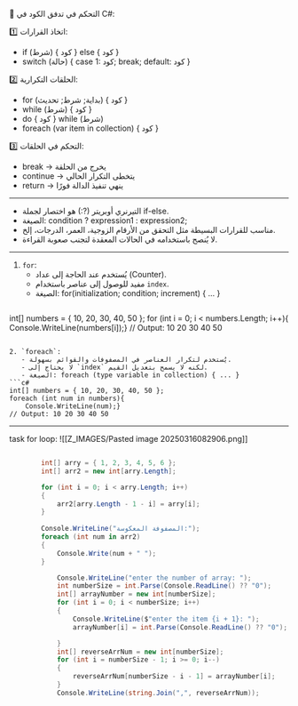 
🎯 التحكم في تدفق الكود في C#:

1️⃣ اتخاذ القرارات:
   - if (شرط) { كود } else { كود }
   - switch (حالة) { case 1: كود; break; default: كود }

2️⃣ الحلقات التكرارية:
   - for (بداية; شرط; تحديث) { كود }
   - while (شرط) { كود }
   - do { كود } while (شرط)
   - foreach (var item in collection) { كود }

3️⃣ التحكم في الحلقات:
   - break → يخرج من الحلقة
   - continue → يتخطى التكرار الحالي
   - return → ينهي تنفيذ الدالة فورًا

---
- التيرنري أوبريتر (?:) هو اختصار لجملة if-else.
- الصيغة: condition ? expression1 : expression2;
- مناسب للقرارات البسيطة مثل التحقق من الأرقام الزوجية، العمر، الدرجات، إلخ.
- لا يُنصح باستخدامه في الحالات المعقدة لتجنب صعوبة القراءة.

---
1. `for`:
   - يُستخدم عند الحاجة إلى عداد (Counter).
   - مفيد للوصول إلى عناصر باستخدام `index`.
   - الصيغة: for(initialization; condition; increment) { ... }
     ```c#
int[] numbers = { 10, 20, 30, 40, 50 };
for (int i = 0; i < numbers.Length; i++){
    Console.WriteLine(numbers[i]);}
// Output: 10 20 30 40 50
```

2. `foreach`:
   - يُستخدم لتكرار العناصر في المصفوفات والقوائم بسهولة.
   - لا يحتاج إلى `index` لكنه لا يسمح بتعديل القيم.
   - الصيغة: foreach (type variable in collection) { ... }
```c#
int[] numbers = { 10, 20, 30, 40, 50 };
foreach (int num in numbers){
    Console.WriteLine(num);}
// Output: 10 20 30 40 50
```

---


task for loop:
![[Z_IMAGES/Pasted image 20250316082906.png]]
```c#

        int[] arry = { 1, 2, 3, 4, 5, 6 };
        int[] arr2 = new int[arry.Length];

        for (int i = 0; i < arry.Length; i++)
        {
            arr2[arry.Length - 1 - i] = arry[i];
        }
        
        Console.WriteLine("المصفوفة المعكوسة:");
        foreach (int num in arr2)
        {
            Console.Write(num + " ");
        }


```

```c#
            Console.WriteLine("enter the number of array: ");
            int numberSize = int.Parse(Console.ReadLine() ?? "0");
            int[] arrayNumber = new int[numberSize];
            for (int i = 0; i < numberSize; i++)
            {
                Console.WriteLine($"enter the item {i + 1}: ");
                arrayNumber[i] = int.Parse(Console.ReadLine() ?? "0");

            }
            int[] reverseArrNum = new int[numberSize];
            for (int i = numberSize - 1; i >= 0; i--)
            {
                reverseArrNum[numberSize - i - 1] = arrayNumber[i];
            }
            Console.WriteLine(string.Join(",", reverseArrNum));

```